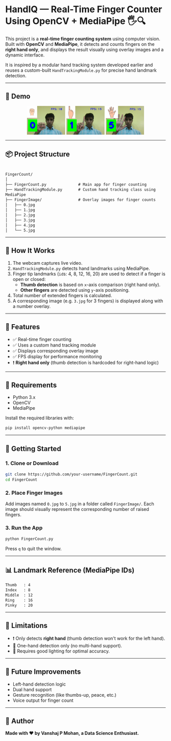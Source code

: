# HandIQ — Real-Time Finger Counter Using OpenCV + MediaPipe 🖐️🔍 

This project is a **real-time finger counting system** using computer vision. Built with **OpenCV** and **MediaPipe**, it detects and counts fingers on the **right hand only**, and displays the result visually using overlay images and a dynamic interface.

It is inspired by a modular hand tracking system developed earlier and reuses a custom-built `HandTrackingModule.py` for precise hand landmark detection.

---

## 📸 Demo

<p align="center">
  <img src="Output/0.png" width="120"/>
  <img src="Output/1.png" width="120"/>
  <img src="Output/5.png" width="120"/>
</p>

---

## 📦 Project Structure

```

FingerCount/
│
├── FingerCount.py              # Main app for finger counting
├── HandTrackingModule.py       # Custom hand tracking class using MediaPipe
├── FingerImage/                # Overlay images for finger counts
│   ├── 0.jpg
│   ├── 1.jpg
│   ├── 2.jpg
│   ├── 3.jpg
│   ├── 4.jpg
│   └── 5.jpg

````

---

## 🧠 How It Works

1. The webcam captures live video.
2. `HandTrackingModule.py` detects hand landmarks using MediaPipe.
3. Finger tip landmarks (`id`s: 4, 8, 12, 16, 20) are used to detect if a finger is open or closed:
   - **Thumb detection** is based on `x`-axis comparison (right hand only).
   - **Other fingers** are detected using `y`-axis positioning.
4. Total number of extended fingers is calculated.
5. A corresponding image (e.g. `3.jpg` for 3 fingers) is displayed along with a number overlay.

---

## 📌 Features

- ✅ Real-time finger counting
- ✅ Uses a custom hand tracking module
- ✅ Displays corresponding overlay image
- ✅ FPS display for performance monitoring
- ❗ **Right hand only** (thumb detection is hardcoded for right-hand logic)

---

## 🔧 Requirements

- Python 3.x
- OpenCV
- MediaPipe

Install the required libraries with:

```bash
pip install opencv-python mediapipe
````

---

## 🚀 Getting Started

### 1. Clone or Download

```bash
git clone https://github.com/your-username/FingerCount.git
cd FingerCount
```

### 2. Place Finger Images

Add images named `0.jpg` to `5.jpg` in a folder called `FingerImage/`. Each image should visually represent the corresponding number of raised fingers.

### 3. Run the App

```bash
python FingerCount.py
```

Press `q` to quit the window.

---

## 📊 Landmark Reference (MediaPipe IDs)

```
Thumb   : 4
Index   : 8
Middle  : 12
Ring    : 16
Pinky   : 20
```

---

## 🚫 Limitations

* ❗ Only detects **right hand** (thumb detection won't work for the left hand).
* 🤚 One-hand detection only (no multi-hand support).
* 👀 Requires good lighting for optimal accuracy.

---

## 🧩 Future Improvements

* Left-hand detection logic
* Dual hand support
* Gesture recognition (like thumbs-up, peace, etc.)
* Voice output for finger count

---

## 👤 Author

**Made with ❤️ by Vanshaj P Mohan, a Data Science Enthusiast.**


